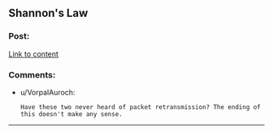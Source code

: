 ## Shannon's Law

### Post:

[Link to content](https://www.tor.com/2011/05/05/shannons-law/)

### Comments:

- u/VorpalAuroch:
  ```
  Have these two never heard of packet retransmission? The ending of this doesn't make any sense.
  ```

---

